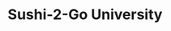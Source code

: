 ---
layout: place
title: Sushi-2-Go University
permalink: /florida/gainesville/sushi-2-go-university.html
stateAbbr: FL
stateName: Florida
cityName: Gainesville
seo:
  type: restaurant
  links: http://www.sushi2go.com/
place_id: ChIJ41ggbI-j6IgRz-2fxT-tEMM
photos:
  - name: >-
      places/ChIJ41ggbI-j6IgRz-2fxT-tEMM/photos/AeeoHcKJlVam4mop-47cpfU5Bz6GQEiO9rPRHRj6bxeRhoZGds57Mxie26sCNc_Y7MuRqcdxt35zHeUcNz25kB92nO-m_VK0I8Wz6UtXD6mJHS92fcVubra58atZK74wW-dTPp6b2gpCtENP0NHXQS16OMzuxpz2ZDDHlGVg3OHaTajX_nO-uWT4ZdxDRWfE0KyejaaPLAdGce0JBC2f9S0fvpaISl1qY_p4u3lacc85hUa5Rk5xw89Li9ynOoEcFxae8JF62Z79iYQ33vpPRRYdKYUk8XCkqjbOcXvGkrTBD263IQ
    widthPx: 3000
    heightPx: 2000
    authorAttributions:
      - displayName: Sushi-2-Go University
        uri: https://maps.google.com/maps/contrib/114992499550175123348
        photoUri: >-
          https://lh3.googleusercontent.com/a-/ALV-UjWqrdYdqQSUZ47jhSutWIDJwdpOJv1Y8IW-n5f7dr4X2KpVOR8=s100-p-k-no-mo
    flagContentUri: >-
      https://www.google.com/local/imagery/report/?cb_client=maps_api_places.places_api&image_key=!1e10!2sAF1QipPdRTUsHGlK1Yo2XRJj3IUd3bLTsQ4VK14EObdG&hl=en-US
    googleMapsUri: >-
      https://www.google.com/maps/place//data=!3m4!1e2!3m2!1sAF1QipPdRTUsHGlK1Yo2XRJj3IUd3bLTsQ4VK14EObdG!2e10!4m2!3m1!1s0x88e8a38f6c2058e3:0xc310ad3fc59fedcf
  - name: >-
      places/ChIJ41ggbI-j6IgRz-2fxT-tEMM/photos/AeeoHcKKq5NPfbp9PVX5aXkUhZ8ZuTtem7WT2NoKRWEjnh9Dugro6lnEfjYlK0rCzK8Qetfx9QAhwPp34uHM9g9k4pKYbd_0gZCGG-ewDYixyMmKOikpzPJLGfjxtH0OB8KaXwGszhBPskDUu9Gry0rci3c8BIGosqd9gh1T8in6ofaf_UyDukkqI5hnUZwy1fJs0bWXYWdH0krwon4PTUB6missFkdoiyk3h4e2Kl7LQ_tUejQliGwytDIA6QolHQkfKCiAl6znvVVSrqPLR3sDaITvlehUNM-WwttKqOSL2pVljQ
    widthPx: 3024
    heightPx: 2863
    authorAttributions:
      - displayName: Sushi-2-Go University
        uri: https://maps.google.com/maps/contrib/114992499550175123348
        photoUri: >-
          https://lh3.googleusercontent.com/a-/ALV-UjWqrdYdqQSUZ47jhSutWIDJwdpOJv1Y8IW-n5f7dr4X2KpVOR8=s100-p-k-no-mo
    flagContentUri: >-
      https://www.google.com/local/imagery/report/?cb_client=maps_api_places.places_api&image_key=!1e10!2sAF1QipPk6ykkA0hVZKhHOk8vhVbZ50XD6e9DzVbcsGd-&hl=en-US
    googleMapsUri: >-
      https://www.google.com/maps/place//data=!3m4!1e2!3m2!1sAF1QipPk6ykkA0hVZKhHOk8vhVbZ50XD6e9DzVbcsGd-!2e10!4m2!3m1!1s0x88e8a38f6c2058e3:0xc310ad3fc59fedcf
  - name: >-
      places/ChIJ41ggbI-j6IgRz-2fxT-tEMM/photos/AeeoHcLQE89u0iCMIp8J9TY_c7cIx6EMSCSvZ9V5kE6wUa_56vdos_hDNhBfF4EehyP8EwM4s4DLOzvE87rADdb6nVAcGu6zqXRtHD-b0O5g1_U352e1y_Hcgv7_QIBkDUriNPHYrtjOMM9JvTWKNFfszaBYhYkE1FVzJCFgl3Gm3S3tSLhH8n3WeSymfsarANp7Pmm3zimxD78aHBT-pL4DWQ3bMO24a4g6VirDJRVR26iVhT1mfBV1zEuzyjTjkNBRC47xeBbKfoadYKe1DcnF_NV3uP5GWked2UQzHG5FKMJfpA
    widthPx: 1440
    heightPx: 1079
    authorAttributions:
      - displayName: Sushi-2-Go University
        uri: https://maps.google.com/maps/contrib/114992499550175123348
        photoUri: >-
          https://lh3.googleusercontent.com/a-/ALV-UjWqrdYdqQSUZ47jhSutWIDJwdpOJv1Y8IW-n5f7dr4X2KpVOR8=s100-p-k-no-mo
    flagContentUri: >-
      https://www.google.com/local/imagery/report/?cb_client=maps_api_places.places_api&image_key=!1e10!2sAF1QipMMsIblla2W-lPgUcQCHqoZsube6jNyGXWf3sv7&hl=en-US
    googleMapsUri: >-
      https://www.google.com/maps/place//data=!3m4!1e2!3m2!1sAF1QipMMsIblla2W-lPgUcQCHqoZsube6jNyGXWf3sv7!2e10!4m2!3m1!1s0x88e8a38f6c2058e3:0xc310ad3fc59fedcf
  - name: >-
      places/ChIJ41ggbI-j6IgRz-2fxT-tEMM/photos/AeeoHcLARQ3e-zaWj4ioJ108CAPd8Uef-pjZadHR-Uot7xcmeNoNObInF1otSc31jbqofrY_UUQizBpwzwgSjtprs-7dJQOqgMOYFe0VDfm7veHpyckrQDOJ5Z3EAsMcA2j0pxqVI6xNRnpUVDRjoomiB4i1NXF9p2qUW73PVOhmFk8RjdAa7Tflu1LwLx3Sb2EDTlh3zS-XcOePMX6cqvdLrJkfvA1FutBULCorKVjOTRNHw5TCuR868ydciBf7BNBvPuuXOWufQCUe4S13OUk5o_ddh6uVHpLpFPJ7n18vfSpFzw
    widthPx: 3600
    heightPx: 4800
    authorAttributions:
      - displayName: Sushi-2-Go University
        uri: https://maps.google.com/maps/contrib/114992499550175123348
        photoUri: >-
          https://lh3.googleusercontent.com/a-/ALV-UjWqrdYdqQSUZ47jhSutWIDJwdpOJv1Y8IW-n5f7dr4X2KpVOR8=s100-p-k-no-mo
    flagContentUri: >-
      https://www.google.com/local/imagery/report/?cb_client=maps_api_places.places_api&image_key=!1e10!2sAF1QipOJjKqilyIILbe8PD_JNpNTpN4lHdZjZBpD8gfn&hl=en-US
    googleMapsUri: >-
      https://www.google.com/maps/place//data=!3m4!1e2!3m2!1sAF1QipOJjKqilyIILbe8PD_JNpNTpN4lHdZjZBpD8gfn!2e10!4m2!3m1!1s0x88e8a38f6c2058e3:0xc310ad3fc59fedcf
  - name: >-
      places/ChIJ41ggbI-j6IgRz-2fxT-tEMM/photos/AeeoHcJ4RrXk5OBWryILeVNdrEC8JfQnKD2Cuv5zEtYJXerMtH-fgr7_CNZodtyloYL1EXm7-ijoMUcwFy6jdeU9qCObPW91JNIXsJ3D5XnxRvofZBDWc4RdiYoQOQxAX5PR02pjbbrZvTHwQgBIUf7NvC-P5Vpc3ih8x8VaL2wfEeW76QLB4-HpATbQLtOqX4jvYkDxguNEDRt4UJ8WgKWZbzX-YT9H9jlEk0YA6vbfPGUifEmg6tmgBuX6bBgcjStDNWQC6rLjS0orMrb954510gEjIJJYyRrR6DjMBkmIPWHq0w
    widthPx: 3024
    heightPx: 4032
    authorAttributions:
      - displayName: Sushi-2-Go University
        uri: https://maps.google.com/maps/contrib/114992499550175123348
        photoUri: >-
          https://lh3.googleusercontent.com/a-/ALV-UjWqrdYdqQSUZ47jhSutWIDJwdpOJv1Y8IW-n5f7dr4X2KpVOR8=s100-p-k-no-mo
    flagContentUri: >-
      https://www.google.com/local/imagery/report/?cb_client=maps_api_places.places_api&image_key=!1e10!2sAF1QipNz4yjpRBWtLd_l8TtDC4NGqeA7Tghn6yahW6Ew&hl=en-US
    googleMapsUri: >-
      https://www.google.com/maps/place//data=!3m4!1e2!3m2!1sAF1QipNz4yjpRBWtLd_l8TtDC4NGqeA7Tghn6yahW6Ew!2e10!4m2!3m1!1s0x88e8a38f6c2058e3:0xc310ad3fc59fedcf
  - name: >-
      places/ChIJ41ggbI-j6IgRz-2fxT-tEMM/photos/AeeoHcIadMK-BcXlV8ubwSApqbDdTk-rfhxfzzSLNczkzGRqtLeoezfelJHojDVQ3tNbcIXCpY09GxkuKba9wDbweIp5aDha4gNh0s2tyO2OF63T7VZ-MauuopR4uovAqzGCWt137e7raODWtf75HdFAUystrnYB6ol426xxNPylCLgYpxC_HDU-IbPzv6biNROw_zXG3DEW1U_HtY2aVpOTGdTCmjebTQU2qFYizwx_ch77nerNgmvlOr7GC_dl6IDQ4g0VUiDk4rbcEEgy03IRhbsHQYjcGAUkbCBxHxUa8DkVBg
    widthPx: 1685
    heightPx: 1575
    authorAttributions:
      - displayName: Sushi-2-Go University
        uri: https://maps.google.com/maps/contrib/114992499550175123348
        photoUri: >-
          https://lh3.googleusercontent.com/a-/ALV-UjWqrdYdqQSUZ47jhSutWIDJwdpOJv1Y8IW-n5f7dr4X2KpVOR8=s100-p-k-no-mo
    flagContentUri: >-
      https://www.google.com/local/imagery/report/?cb_client=maps_api_places.places_api&image_key=!1e10!2sAF1QipMlaAQNL11OULDqWfQ31u7QNiN0ZekU6r54eBp6&hl=en-US
    googleMapsUri: >-
      https://www.google.com/maps/place//data=!3m4!1e2!3m2!1sAF1QipMlaAQNL11OULDqWfQ31u7QNiN0ZekU6r54eBp6!2e10!4m2!3m1!1s0x88e8a38f6c2058e3:0xc310ad3fc59fedcf
  - name: >-
      places/ChIJ41ggbI-j6IgRz-2fxT-tEMM/photos/AeeoHcLQs-s2VFDLq1I0UaTpoGosp47CaVntND3JT_r_1AlqOqDRdwHJx9CRId5lWSP-Dw4GFKenbneb4P2da1qsweY3Z4A2xmA5VNylBkPtnuLSTD67iQhxOMhrpFZgPqkOn2pvZGk_QUfNT7N3mLpHslAcrgdDz7cD5x0jNHTUHwWMIiwPfubvpIV3cLzHVMcQWzQCo7FG9YalsDNcNo7wB1J_HG72AF9cUhYF776Nfqc9WY7Gj5_O2qnMazqdi51ZHV1y9GL71u2MMtITqNg10za4MXg8vO_T6pUcObbHezs9th-dpCz1mUu6tJKOKoL_3mjbvjQ0TBMAQ6P6gLgijj4S3ZqrgcvJKCblT1RpoHYVlawyXqhM72ejVQ586Bl1QNGsxWmP1RVocfDKf6Rdf1pZ1mq3NRsgJw3jnUbGY2Vz-opr
    widthPx: 4000
    heightPx: 3000
    authorAttributions:
      - displayName: L P
        uri: https://maps.google.com/maps/contrib/106139119371574804665
        photoUri: >-
          https://lh3.googleusercontent.com/a-/ALV-UjUAAAVN6QhLuklplTQd4deWIuAFkl3IPMg3O7xFmeqJWnCqrGG7zQ=s100-p-k-no-mo
    flagContentUri: >-
      https://www.google.com/local/imagery/report/?cb_client=maps_api_places.places_api&image_key=!1e10!2sCIHM0ogKEICAgIC50cf39wE&hl=en-US
    googleMapsUri: >-
      https://www.google.com/maps/place//data=!3m4!1e2!3m2!1sCIHM0ogKEICAgIC50cf39wE!2e10!4m2!3m1!1s0x88e8a38f6c2058e3:0xc310ad3fc59fedcf
  - name: >-
      places/ChIJ41ggbI-j6IgRz-2fxT-tEMM/photos/AeeoHcKr4TVMW8BfDTRhclHrSduC9VQWkDUDDwfTLDdK2AYiqadjRq8dcsV1YUmvdl6Pq71hpaRerbrgxU6sy9h7ygMHi3EIosfcEa2Anhzns2Zm7yl7QkT86xXv4rL_aYAjnXaKcvjj0fWdj-zFia_7VmAz588EHJ4g8O1hksXMmB3yVhXXICACTUqjQLip3JMZ1ASbWhL0rYyPkhzkTDYqq_dRO3D3rDOY72CbSa9oHR77TLdkYJC0kT8BHLSstKk2K1FAXfgO22oJyiJHKOMfZegWYfKm_CrzAN30VhErA8LJSm-EAOsrdqkXEzGSQIUD0mMuXZv0VAJUez8cbF18HAj3SpggJHkdceqBd5prgRoXc4SuVro94QdKBq225yhE55JP131MDqC_mfDj5pXkUJonMFh8Z66gFMExL41-VoKubC1M
    widthPx: 3264
    heightPx: 2448
    authorAttributions:
      - displayName: Brian JW Kim
        uri: https://maps.google.com/maps/contrib/108296786558642885182
        photoUri: >-
          https://lh3.googleusercontent.com/a-/ALV-UjXS-kjNzt8v9G4wvQfvvjGKaEmhzhIvGgzn-2EceuWldnVr5z8G=s100-p-k-no-mo
    flagContentUri: >-
      https://www.google.com/local/imagery/report/?cb_client=maps_api_places.places_api&image_key=!1e10!2sCIHM0ogKEICAgICErv71-AE&hl=en-US
    googleMapsUri: >-
      https://www.google.com/maps/place//data=!3m4!1e2!3m2!1sCIHM0ogKEICAgICErv71-AE!2e10!4m2!3m1!1s0x88e8a38f6c2058e3:0xc310ad3fc59fedcf
  - name: >-
      places/ChIJ41ggbI-j6IgRz-2fxT-tEMM/photos/AeeoHcKUIFu8a0PiRnTPFeIqLXbccV8DOuAnzOLoHI0_mVfFQczSSz01tFidMLY_3PEkDH38BFQPQL_wZnMLsyLjCfeSW6ZsFNNQY_n2xVLhq2arQU_TRf_3mN3R95bfz5qkKt3wWMVnUXuFSoyQyeXlNZbaeY8mma-i313dbzvNhoz2BnZ0u9EPh2UayjXDqYOCh3FL3f2F1MjnVLh71nKlxZtl4jx32YYFfxMBOYwx_bEOhluy-K4g_oln30VuaUCMhyGKg2Xwtz0ZH1lQcw5x1rcnGaH7H46m7P4pjL8qxbHE0O_7bxldlyhqyBJp5855dpfssVtN98KikjhZuLrq0_3Eytl7-m6i5GRBBoTY0ILI8FphO6t0eH2Po31aWWkfIoZCP4MhA5JpcUayMGsDAYDKkC2SzVcSGhvE7Nhk9vm8uxr3
    widthPx: 4608
    heightPx: 2592
    authorAttributions:
      - displayName: Narayani Barve
        uri: https://maps.google.com/maps/contrib/109375488711087060597
        photoUri: >-
          https://lh3.googleusercontent.com/a-/ALV-UjX2ac_CX6uPq6W9MHWz6FXm9fVdIpaTZ3h66PYAr9PE9-KCuSkU=s100-p-k-no-mo
    flagContentUri: >-
      https://www.google.com/local/imagery/report/?cb_client=maps_api_places.places_api&image_key=!1e10!2sCIHM0ogKEICAgICErcPjtQE&hl=en-US
    googleMapsUri: >-
      https://www.google.com/maps/place//data=!3m4!1e2!3m2!1sCIHM0ogKEICAgICErcPjtQE!2e10!4m2!3m1!1s0x88e8a38f6c2058e3:0xc310ad3fc59fedcf
  - name: >-
      places/ChIJ41ggbI-j6IgRz-2fxT-tEMM/photos/AeeoHcIxG4IhI2S0Twvt1QJnlGZqeT3qVBlTlu8aWIYfdO0jXC1rVGPe2zuc_NXIwLi5hqN9ZwOnlfukg41ER_T_8jc4GP19B55dblSfsUZrbeBPiLHYVzOWHNqBrRTsW6dj0LzT0oILSBQjEoz-xREuZZHw8xikoPb9N82-pXnco9oegL3HdWg2I-golm55uD42v9ST7j_YG_imHQ-0emEQUsl26QO7Y9eMvl_eku56Ewa94s7TCWIyJhKEM8aWtXbIv_ouvBlLUL4c_A_Lm4jmkW6nor-PCbAuuaj96KrldEeFCg
    widthPx: 1045
    heightPx: 960
    authorAttributions:
      - displayName: Sushi-2-Go University
        uri: https://maps.google.com/maps/contrib/114992499550175123348
        photoUri: >-
          https://lh3.googleusercontent.com/a-/ALV-UjWqrdYdqQSUZ47jhSutWIDJwdpOJv1Y8IW-n5f7dr4X2KpVOR8=s100-p-k-no-mo
    flagContentUri: >-
      https://www.google.com/local/imagery/report/?cb_client=maps_api_places.places_api&image_key=!1e10!2sAF1QipOpb4DxECMTyWC0wYISNppbWMhN_FleXpaq1aY9&hl=en-US
    googleMapsUri: >-
      https://www.google.com/maps/place//data=!3m4!1e2!3m2!1sAF1QipOpb4DxECMTyWC0wYISNppbWMhN_FleXpaq1aY9!2e10!4m2!3m1!1s0x88e8a38f6c2058e3:0xc310ad3fc59fedcf
address: 1412 W University Ave suite c, Gainesville, FL 32603, USA
street: 1412 W University Ave suite c
city: Gainesville
state: FL
zip: '32603'
country: USA
neighborhood: University Park
latitude: '29.652217'
longitude: '-82.340982'
accessibility_options:
  wheelchairAccessibleParking: true
  wheelchairAccessibleEntrance: true
  wheelchairAccessibleRestroom: true
  wheelchairAccessibleSeating: true
business_status: OPERATIONAL
name: Sushi-2-Go University
google_maps_links:
  directionsUri: >-
    https://www.google.com/maps/dir//''/data=!4m7!4m6!1m1!4e2!1m2!1m1!1s0x88e8a38f6c2058e3:0xc310ad3fc59fedcf!3e0
  placeUri: https://maps.google.com/?cid=14055924926433455567
  writeAReviewUri: >-
    https://www.google.com/maps/place//data=!4m3!3m2!1s0x88e8a38f6c2058e3:0xc310ad3fc59fedcf!12e1
  reviewsUri: >-
    https://www.google.com/maps/place//data=!4m4!3m3!1s0x88e8a38f6c2058e3:0xc310ad3fc59fedcf!9m1!1b1
  photosUri: >-
    https://www.google.com/maps/place//data=!4m3!3m2!1s0x88e8a38f6c2058e3:0xc310ad3fc59fedcf!10e5
primary_type: Sushi Restaurant
opening_hours:
  regular: null
  current: null
secondary_opening_hours:
  regular:
    weekdayDescriptions: null
    type: null
  current:
    weekdayDescriptions: null
    type: null
phone: (352) 338-1068
price_level: PRICE_LEVEL_INEXPENSIVE
price_range: $10 &ndash; $20
rating: '4.2'
rating_count: 0
website: http://www.sushi2go.com/
description: >-
  Explore Sushi-2-Go in Gainesville, FL$$$Sushi-2-Go University in Gainesville,
  FL, stands out as a laid-back spot for enjoying fresh sushi rolls and
  flavorful dumplings, perfect for those seeking casual Japanese-inspired
  dining. With affordable options and creative deals that highlight fresh
  ingredients, it's an ideal choice for quick meals or sharing with friends,
  making it a go-to for everyday cravings. The menu offers customizable dishes
  that cater to a variety of tastes, ensuring a personalized experience whether
  you're dining in or opting for takeout. This welcoming eatery emphasizes
  reliable service and accessibility, appealing to anyone looking for satisfying
  sushi in a straightforward setting near local hotspots.
generative_summary: >-
  Explore Sushi-2-Go in Gainesville, FL$$$Sushi-2-Go University in Gainesville,
  FL, stands out as a laid-back spot for enjoying fresh sushi rolls and
  flavorful dumplings, perfect for those seeking casual Japanese-inspired
  dining. With affordable options and creative deals that highlight fresh
  ingredients, it's an ideal choice for quick meals or sharing with friends,
  making it a go-to for everyday cravings. The menu offers customizable dishes
  that cater to a variety of tastes, ensuring a personalized experience whether
  you're dining in or opting for takeout. This welcoming eatery emphasizes
  reliable service and accessibility, appealing to anyone looking for satisfying
  sushi in a straightforward setting near local hotspots.
generative_disclosure: Summarized by AI using the Grok-3-Mini model.
reviews:
  - name: >-
      places/ChIJ41ggbI-j6IgRz-2fxT-tEMM/reviews/ChdDSUhNMG9nS0VJQ0FnSUNycXM2M3JnRRAB
    relativePublishTimeDescription: 9 months ago
    rating: 5
    text:
      text: >-
        Order delivery lol like I normally do! Got the California roll and I
        think it’s like a chicken teriyaki something roll wow! This is some good
        stuff right here! Definitely going to try some of their other sushi.
        Fair priced and the food is fresh and really really good! Definitely
        gonna order again! I totally recommend this place!
      languageCode: en
    originalText:
      text: >-
        Order delivery lol like I normally do! Got the California roll and I
        think it’s like a chicken teriyaki something roll wow! This is some good
        stuff right here! Definitely going to try some of their other sushi.
        Fair priced and the food is fresh and really really good! Definitely
        gonna order again! I totally recommend this place!
      languageCode: en
    authorAttribution:
      displayName: Angelo
      uri: https://www.google.com/maps/contrib/111847054340383067097/reviews
      photoUri: >-
        https://lh3.googleusercontent.com/a-/ALV-UjUyzOr58uCPkmaInrrbt_P9qolN1uoqtE2sthgYHAbM30ExQc8vQA=s128-c0x00000000-cc-rp-mo-ba5
    publishTime: '2024-07-06T00:35:10.973024Z'
    flagContentUri: >-
      https://www.google.com/local/review/rap/report?postId=ChdDSUhNMG9nS0VJQ0FnSUNycXM2M3JnRRAB&d=17924085&t=1
    googleMapsUri: >-
      https://www.google.com/maps/reviews/data=!4m6!14m5!1m4!2m3!1sChdDSUhNMG9nS0VJQ0FnSUNycXM2M3JnRRAB!2m1!1s0x88e8a38f6c2058e3:0xc310ad3fc59fedcf
  - name: >-
      places/ChIJ41ggbI-j6IgRz-2fxT-tEMM/reviews/ChdDSUhNMG9nS0VJQ0FnTUR3dk03cWpBRRAB
    relativePublishTimeDescription: 2 weeks ago
    rating: 5
    text:
      text: >-
        I did pick up for my family and friends, getting a wide variety of food,
        both sushi and not. I really enjoyed my honey and sriracha wings and my
        mom loved her Florida and Crunchy Rolls. I live somewhat far away and
        the food traveled very well, and still tasted fresh after the drive. The
        employee Josh was friendly and personable.
      languageCode: en
    originalText:
      text: >-
        I did pick up for my family and friends, getting a wide variety of food,
        both sushi and not. I really enjoyed my honey and sriracha wings and my
        mom loved her Florida and Crunchy Rolls. I live somewhat far away and
        the food traveled very well, and still tasted fresh after the drive. The
        employee Josh was friendly and personable.
      languageCode: en
    authorAttribution:
      displayName: Isaac Brosius
      uri: https://www.google.com/maps/contrib/104618780405849399117/reviews
      photoUri: >-
        https://lh3.googleusercontent.com/a-/ALV-UjUrsGL-acrUbZos1jcje8SUTC4WNQltESzN7Jd2TLClIqikgPA=s128-c0x00000000-cc-rp-mo
    publishTime: '2025-03-24T14:07:15.420752Z'
    flagContentUri: >-
      https://www.google.com/local/review/rap/report?postId=ChdDSUhNMG9nS0VJQ0FnTUR3dk03cWpBRRAB&d=17924085&t=1
    googleMapsUri: >-
      https://www.google.com/maps/reviews/data=!4m6!14m5!1m4!2m3!1sChdDSUhNMG9nS0VJQ0FnTUR3dk03cWpBRRAB!2m1!1s0x88e8a38f6c2058e3:0xc310ad3fc59fedcf
  - name: >-
      places/ChIJ41ggbI-j6IgRz-2fxT-tEMM/reviews/ChdDSUhNMG9nS0VJQ0FnTUNRNy15U3Z3RRAB
    relativePublishTimeDescription: 2 weeks ago
    rating: 4
    text:
      text: >-
        I figured this would be of some use to at least one of you, especially
        if you are new in the area.


        This is not your typical spot. The food is simple, honest, and lacks
        over the top flair, but it's special here in GNV for a reason. From a
        hidden sushi spot to local legend, it has been a joy to see them evolve
        over these long and strange years. The food is great, the staff are down
        to earth, and extremely accommodating; it's everything you want from a
        restaurant in general.


        Sushi-2-Go has watched me grow from a freshman in college to a
        professional and beyond. This spot has a place in the heart of all UF
        alumni, and I am no different. I recommend Sushi-2-Go to everyone who
        loves sushi, period.


        Whether today is the last order or not (as I am constantly moving
        around), hopefully, I can encourage you to partake in a piece of the UF
        experience. Consider this insider knowledge.
      languageCode: en
    originalText:
      text: >-
        I figured this would be of some use to at least one of you, especially
        if you are new in the area.


        This is not your typical spot. The food is simple, honest, and lacks
        over the top flair, but it's special here in GNV for a reason. From a
        hidden sushi spot to local legend, it has been a joy to see them evolve
        over these long and strange years. The food is great, the staff are down
        to earth, and extremely accommodating; it's everything you want from a
        restaurant in general.


        Sushi-2-Go has watched me grow from a freshman in college to a
        professional and beyond. This spot has a place in the heart of all UF
        alumni, and I am no different. I recommend Sushi-2-Go to everyone who
        loves sushi, period.


        Whether today is the last order or not (as I am constantly moving
        around), hopefully, I can encourage you to partake in a piece of the UF
        experience. Consider this insider knowledge.
      languageCode: en
    authorAttribution:
      displayName: Maurice Mosito Solomon
      uri: https://www.google.com/maps/contrib/109845210992585499097/reviews
      photoUri: >-
        https://lh3.googleusercontent.com/a-/ALV-UjX5CX56-HF-k2UcRNS-HMRt1ZL86jSxlFSOjABiAJqr5XKyp5BR=s128-c0x00000000-cc-rp-mo-ba3
    publishTime: '2025-03-24T18:54:58.400969Z'
    flagContentUri: >-
      https://www.google.com/local/review/rap/report?postId=ChdDSUhNMG9nS0VJQ0FnTUNRNy15U3Z3RRAB&d=17924085&t=1
    googleMapsUri: >-
      https://www.google.com/maps/reviews/data=!4m6!14m5!1m4!2m3!1sChdDSUhNMG9nS0VJQ0FnTUNRNy15U3Z3RRAB!2m1!1s0x88e8a38f6c2058e3:0xc310ad3fc59fedcf
  - name: >-
      places/ChIJ41ggbI-j6IgRz-2fxT-tEMM/reviews/ChdDSUhNMG9nS0VJQ0FnTUNBMnMza3NRRRAB
    relativePublishTimeDescription: 2 months ago
    rating: 5
    text:
      text: >-
        Very nice experience here

        Rooks are pretty affordable $7-8 with a pretty nice 2 for $12 deal


        Ordering kiosks provide very fine grained control over ordering- can
        add/remove every ingredient in a roll


        Open late as well
      languageCode: en
    originalText:
      text: >-
        Very nice experience here

        Rooks are pretty affordable $7-8 with a pretty nice 2 for $12 deal


        Ordering kiosks provide very fine grained control over ordering- can
        add/remove every ingredient in a roll


        Open late as well
      languageCode: en
    authorAttribution:
      displayName: whatplan
      uri: https://www.google.com/maps/contrib/103108551004993148295/reviews
      photoUri: >-
        https://lh3.googleusercontent.com/a-/ALV-UjWExWDrJObqUTOwT45isRGmuPy1ISDTVBKDRSS36KJ5Fwo4kvjW=s128-c0x00000000-cc-rp-mo-ba3
    publishTime: '2025-01-31T04:46:38.795069Z'
    flagContentUri: >-
      https://www.google.com/local/review/rap/report?postId=ChdDSUhNMG9nS0VJQ0FnTUNBMnMza3NRRRAB&d=17924085&t=1
    googleMapsUri: >-
      https://www.google.com/maps/reviews/data=!4m6!14m5!1m4!2m3!1sChdDSUhNMG9nS0VJQ0FnTUNBMnMza3NRRRAB!2m1!1s0x88e8a38f6c2058e3:0xc310ad3fc59fedcf
  - name: >-
      places/ChIJ41ggbI-j6IgRz-2fxT-tEMM/reviews/ChZDSUhNMG9nS0VJQ0FnTUNRdnFQWFFnEAE
    relativePublishTimeDescription: a month ago
    rating: 1
    text:
      text: >-
        Scam!! They charge you twice, for 1 transaction!! When I first paid with
        their screen checkout, the young American employee said “it didn’t go
        through” so there I went to pay again with my other card without looking
        at my bank account. Big mistake!! I was trusting him!! Next day, I see
        the same transaction twice that did go through twice. They scammed me!
        It was a late night dinner and wanted to get some quick sushi little to
        know these people rob you! I’ve tried calling multiple times and no one
        answers and it says voicemail is full. Worst part is that I am not from
        the area so i can’t even go back in person. Zero stars all the way. So
        unprofessional.
      languageCode: en
    originalText:
      text: >-
        Scam!! They charge you twice, for 1 transaction!! When I first paid with
        their screen checkout, the young American employee said “it didn’t go
        through” so there I went to pay again with my other card without looking
        at my bank account. Big mistake!! I was trusting him!! Next day, I see
        the same transaction twice that did go through twice. They scammed me!
        It was a late night dinner and wanted to get some quick sushi little to
        know these people rob you! I’ve tried calling multiple times and no one
        answers and it says voicemail is full. Worst part is that I am not from
        the area so i can’t even go back in person. Zero stars all the way. So
        unprofessional.
      languageCode: en
    authorAttribution:
      displayName: Angie Carnero
      uri: https://www.google.com/maps/contrib/112471238436621196398/reviews
      photoUri: >-
        https://lh3.googleusercontent.com/a/ACg8ocKVDRJQFT7fIcwy64IDFatduH50aGn1oiUZA7SJUP0yWuSUEA=s128-c0x00000000-cc-rp-mo
    publishTime: '2025-03-04T18:06:46.850572Z'
    flagContentUri: >-
      https://www.google.com/local/review/rap/report?postId=ChZDSUhNMG9nS0VJQ0FnTUNRdnFQWFFnEAE&d=17924085&t=1
    googleMapsUri: >-
      https://www.google.com/maps/reviews/data=!4m6!14m5!1m4!2m3!1sChZDSUhNMG9nS0VJQ0FnTUNRdnFQWFFnEAE!2m1!1s0x88e8a38f6c2058e3:0xc310ad3fc59fedcf
review_summary: >-
  What Reviewers Are Buzzing About$$$Visitors to this sushi spot often rave
  about the fresh flavors and great value, with many highlighting the affordable
  rolls and tasty deals that make it a smart pick for a quick bite or family
  meal. Folks appreciate the friendly service and variety of options, like wings
  and custom rolls, which travel well for pickup or delivery, adding to its
  convenience for busy days. While most experiences are positive, with praise
  for the welcoming atmosphere and overall quality, a few mentions of occasional
  payment issues remind us that double-checking orders is always a good idea.
  Overall, it's a solid choice for anyone hunting for top-rated sushi nearby,
  offering a mix of reliable favorites that keep customers coming back for more.
review_disclosure: Summarized by AI using the Grok-3-Mini model.
parking_options:
  freeParkingLot: true
  freeStreetParking: true
  valetParking: false
  freeGarageParking: false
payment_options:
  acceptsCreditCards: true
  acceptsDebitCards: true
  acceptsCashOnly: false
  acceptsNfc: true
allow_dogs: null
curbside_pickup: null
delivery: true
dine_in: true
good_for_children: true
good_for_groups: null
good_for_sports: false
live_music: false
menu_for_children: false
outdoor_seating: null
reservable: null
restroom: true
serves_beer: false
serves_breakfast: false
serves_brunch: false
serves_cocktails: false
serves_coffee: false
serves_dinner: true
serves_dessert: true
serves_lunch: true
serves_vegetarian_food: true
serves_wine: false
takeout: true
update_category: pro
places_description: >-
  Casual restaurant serving sushi rolls, dumplings & egg rolls for dine-in,
  takeout or delivery.

---